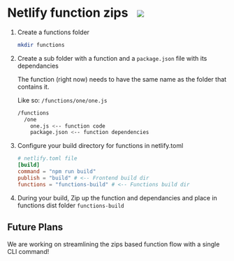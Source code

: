 # Netlify function zips&nbsp;&nbsp;&nbsp;<a href="https://app.netlify.com/start/deploy?repository=https://github.com/DavidWells/function-zips"><img src="https://www.netlify.com/img/deploy/button.svg"></a>

1. Create a functions folder

    ```bash
    mkdir functions
    ```

2. Create a sub folder with a function and a `package.json` file with its dependancies

    The function (right now) needs to have the same name as the folder that contains it.

    Like so: `/functions/one/one.js`

    ```bash
    /functions
      /one
        one.js <-- function code
        package.json <-- function dependencies
    ```

3. Configure your build directory for functions in netlify.toml

    ```toml
    # netlify.toml file
    [build]
    command = "npm run build"
    publish = "build" # <-- Frontend build dir
    functions = "functions-build" # <-- Functions build dir
    ```

4. During your build, Zip up the function and dependancies and place in functions dist folder `functions-build`


## Future Plans

We are working on streamlining the zips based function flow with a single CLI command!
